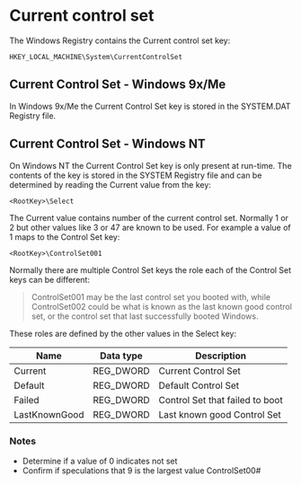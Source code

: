 # Current control set

The Windows Registry contains the Current control set key:

```
HKEY_LOCAL_MACHINE\System\CurrentControlSet
```

## Current Control Set - Windows 9x/Me

In Windows 9x/Me the Current Control Set key is stored in the SYSTEM.DAT
Registry file.

## Current Control Set - Windows NT

On Windows NT the Current Control Set key is only present at run-time. The
contents of the key is stored in the SYSTEM Registry file and can be
determined by reading the Current value from the key:

```
<RootKey>\Select
```

The Current value contains number of the current control set. Normally 1 or 2 
but other values like 3 or 47 are known to be used. For example a value of 1
maps to the Control Set key:

```
<RootKey>\ControlSet001
```

Normally there are multiple Control Set keys the role each of the Control Set
keys can be different:

> ControlSet001 may be the last control set you booted with, while
> ControlSet002 could be what is known as the last known good control set, or
> the control set that last successfully booted Windows.

These roles are defined by the other values in the Select key:

Name | Data type | Description
--- | --- | ---
Current | REG_DWORD | Current Control Set
Default | REG_DWORD | Default Control Set
Failed | REG_DWORD | Control Set that failed to boot
LastKnownGood | REG_DWORD | Last known good Control Set

### Notes

* Determine if a value of 0 indicates not set
* Confirm if speculations that 9 is the largest value ControlSet00#

